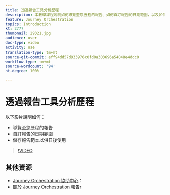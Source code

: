 ```yaml
---
title: 透過報告工具分析歷程
description: 本教學課程說明如何導覽至您歷程的報告、如何自訂報告的日期範圍，以及如何儲存報表範本以供日後使用。
feature: Journey Orchestration
topics: Introduction
kt: 2777
thumbnail: 29321.jpg
audience: user
doc-type: video
activity: use
translation-type: tm+mt
source-git-commit: eff94dd57d933976c0fd0a303696a54048e4ddc0
workflow-type: tm+mt
source-wordcount: '94'
ht-degree: 100%

---
```



# 透過報告工具分析歷程

以下影片說明如何：

* 導覽至您歷程的報告
* 自訂報告的日期範圍
* 儲存報告範本以供日後使用

>[!VIDEO](https://video.tv.adobe.com/v/29321?quality=12)

## 其他資源

* [Journey Orchestration 協助中心](https://docs.adobe.com/content/help/zh-Hant/journeys/using/journey-orchestration-home.html)：
* [關於 Journey Orchestration 報告r](https://docs.adobe.com/content/help/zh-Hant/journeys/using/journey-reports/about-journey-reports.html)
